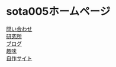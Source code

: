 <DOCTYPE html>
<head>
  <link rel='stylesheet' href='style.css' type='text/css'>
  <script src='home_script.js'></script>
</head>
<body>
<h1>sota005ホームページ</h1>
<a href="https://mail.google.com/mail/?view=cm&to=sotanic005@gmail.com&su=HPからの問い合わせ">問い合わせ</a>
<br>
<a href="https://soutanic.github.io/sotanic.github.io/">研究所</a>
<br>
<a href="https://soutanic005.blogspot.com/">ブログ</a>
<br>
<a href="https://soutanic.github.io/home_hobby/">趣味</a>
<br>
<a href="https://soutanic.github.io/sotanic_site/">自作サイト</a>
</body>
